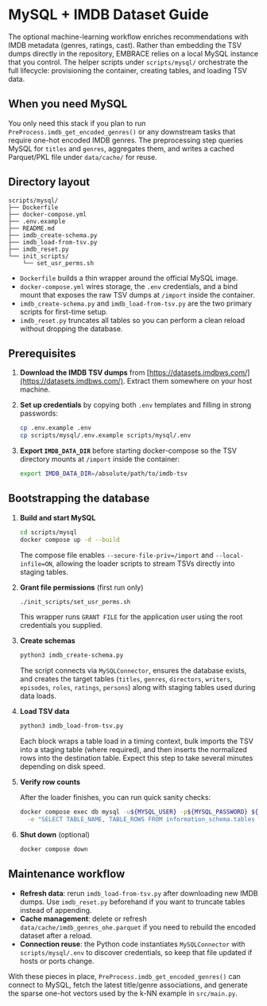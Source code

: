 # MySQL + IMDB Dataset Guide

The optional machine-learning workflow enriches recommendations with IMDB metadata (genres, ratings, cast). Rather than embedding the TSV dumps directly in the repository, EMBRACE relies on a local MySQL instance that you control. The helper scripts under `scripts/mysql/` orchestrate the full lifecycle: provisioning the container, creating tables, and loading TSV data.

## When you need MySQL

You only need this stack if you plan to run `PreProcess.imdb_get_encoded_genres()` or any downstream tasks that require one-hot encoded IMDB genres. The preprocessing step queries MySQL for `titles` and `genres`, aggregates them, and writes a cached Parquet/PKL file under `data/cache/` for reuse.

## Directory layout

```
scripts/mysql/
├── Dockerfile
├── docker-compose.yml
├── .env.example
├── README.md
├── imdb_create-schema.py
├── imdb_load-from-tsv.py
├── imdb_reset.py
└── init_scripts/
    └── set_usr_perms.sh
```

- `Dockerfile` builds a thin wrapper around the official MySQL image.
- `docker-compose.yml` wires storage, the `.env` credentials, and a bind mount that exposes the raw TSV dumps at `/import` inside the container.
- `imdb_create-schema.py` and `imdb_load-from-tsv.py` are the two primary scripts for first-time setup.
- `imdb_reset.py` truncates all tables so you can perform a clean reload without dropping the database.

## Prerequisites

1. **Download the IMDB TSV dumps** from [https://datasets.imdbws.com/](https://datasets.imdbws.com/). Extract them somewhere on your host machine.
2. **Set up credentials** by copying both `.env` templates and filling in strong passwords:

   ```sh
   cp .env.example .env
   cp scripts/mysql/.env.example scripts/mysql/.env
   ```

3. **Export `IMDB_DATA_DIR`** before starting docker-compose so the TSV directory mounts at `/import` inside the container:

   ```sh
   export IMDB_DATA_DIR=/absolute/path/to/imdb-tsv
   ```

## Bootstrapping the database

1. **Build and start MySQL**

   ```sh
   cd scripts/mysql
   docker compose up -d --build
   ```

   The compose file enables `--secure-file-priv=/import` and `--local-infile=ON`, allowing the loader scripts to stream TSVs directly into staging tables.

2. **Grant file permissions** (first run only)

   ```sh
   ./init_scripts/set_usr_perms.sh
   ```

   This wrapper runs `GRANT FILE` for the application user using the root credentials you supplied.

3. **Create schemas**

   ```sh
   python3 imdb_create-schema.py
   ```

   The script connects via `MySQLConnector`, ensures the database exists, and creates the target tables (`titles`, `genres`, `directors`, `writers`, `episodes`, `roles`, `ratings`, `persons`) along with staging tables used during data loads.

4. **Load TSV data**

   ```sh
   python3 imdb_load-from-tsv.py
   ```

   Each block wraps a table load in a timing context, bulk imports the TSV into a staging table (where required), and then inserts the normalized rows into the destination table. Expect this step to take several minutes depending on disk speed.

5. **Verify row counts**

   After the loader finishes, you can run quick sanity checks:

   ```sh
   docker compose exec db mysql -u${MYSQL_USER} -p${MYSQL_PASSWORD} ${MYSQL_DATABASE} \
     -e "SELECT TABLE_NAME, TABLE_ROWS FROM information_schema.tables WHERE TABLE_SCHEMA='${MYSQL_DATABASE}' ORDER BY TABLE_ROWS DESC;"
   ```

6. **Shut down** (optional)

   ```sh
   docker compose down
   ```

## Maintenance workflow

- **Refresh data**: rerun `imdb_load-from-tsv.py` after downloading new IMDB dumps. Use `imdb_reset.py` beforehand if you want to truncate tables instead of appending.
- **Cache management**: delete or refresh `data/cache/imdb_genres_ohe.parquet` if you need to rebuild the encoded dataset after a reload.
- **Connection reuse**: the Python code instantiates `MySQLConnector` with `scripts/mysql/.env` to discover credentials, so keep that file updated if hosts or ports change.

With these pieces in place, `PreProcess.imdb_get_encoded_genres()` can connect to MySQL, fetch the latest title/genre associations, and generate the sparse one-hot vectors used by the k-NN example in `src/main.py`.
